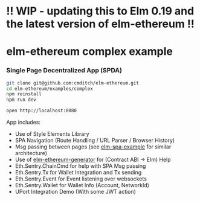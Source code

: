 # !! WIP - updating this to Elm 0.19 and the latest version of elm-ethereum !!

# elm-ethereum complex example 
### Single Page Decentralized App (SPDA)


```bash
git clone git@github.com:cmditch/elm-ethereum.git
cd elm-ethereum/examples/complex
npm reinstall
npm run dev

open http://localhost:8080
```

App includes:

* Use of Style Elements Library
* SPA Navigation (Route Handling / URL Parser / Browser History)
* Msg passing between pages (see [elm-spa-example](https://github.com/rtfeldman/elm-spa-example/) for similar architecture)
* Use of [elm-ethereum-generator](https://github.com/cmditch/elm-ethereum-generator/) for (Contract ABI -> Elm) Help
* Eth.Sentry.ChainCmd for help with SPA Msg passing
* Eth.Sentry.Tx for Wallet Integration and Tx sending
* Eth.Sentry.Event for Event listening over websockets
* Eth.Sentry.Wallet for Wallet Info (Account, NetworkId)
* UPort Integration Demo (With some JWT action)
